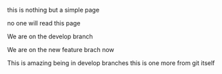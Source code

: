 this is nothing but a simple page

no one will read this page

We are on the develop branch 

We are on the new feature brach now

This is amazing being in develop branches
this is one more from git itself
